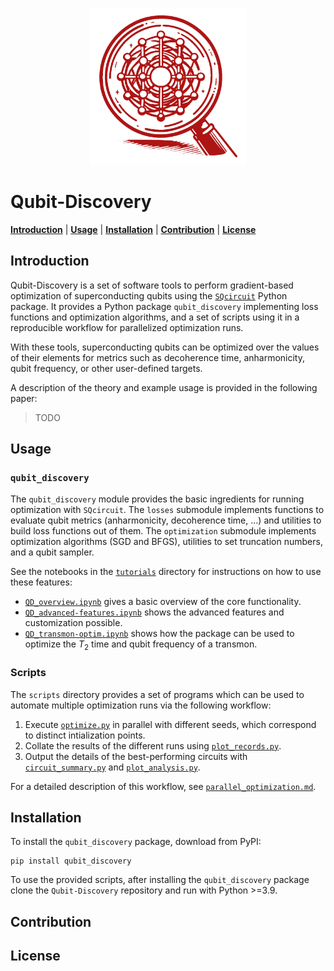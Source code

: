 <br />
<p align="center">
<img src = pics/README_logo.png width= 250px" />
</p>

# Qubit-Discovery
[**Introduction**](##Introduction)
| [**Usage**](##Usage)
| [**Installation**](##Installation)
| [**Contribution**](##Contribution)
| [**License**](##License)

## Introduction

Qubit-Discovery is a set of software tools to perform gradient-based optimization of superconducting qubits using the [`SQcircuit`](https://github.com/stanfordLINQS/SQcircuit) Python package. It provides a Python package `qubit_discovery` implementing loss functions and optimization algorithms, and a set of scripts using it in a reproducible workflow for parallelized optimization runs.

With these tools, superconducting qubits can be optimized over the values of their elements for metrics such as decoherence time, anharmonicity, qubit frequency, or other user-defined targets.

A description of the theory and example usage is provided in the following paper:
> TODO

## Usage

### `qubit_discovery`

The `qubit_discovery` module provides the basic ingredients for running optimization with `SQcircuit`. The `losses` submodule implements functions to evaluate qubit metrics (anharmonicity, decoherence time, …) and utilities to build loss functions out of them. The `optimization` submodule implements optimization algorithms (SGD and BFGS), utilities to set truncation numbers, and a qubit sampler.

See the notebooks in the [`tutorials`](tutorials/) directory for instructions on how to use these features:
- [`QD_overview.ipynb`](tutorials/QD_overview.ipynb) gives a basic overview of the core functionality.
- [`QD_advanced-features.ipynb`](tutorials/QD_advanced-features.ipynb) shows the advanced features and customization possible.
- [`QD_transmon-optim.ipynb`](tutorials/QD_transmon-optim.ipynb) shows how the package can be used to optimize the $T_2$ time and qubit frequency of a transmon.

### Scripts

The `scripts` directory provides a set of programs which can be used to automate multiple optimization runs via the following workflow:
1. Execute [`optimize.py`](scripts/optimize.py) in parallel with different seeds, which correspond to distinct intialization points.
2. Collate the results of the different runs using [`plot_records.py`](scripts/plot_records.py).
3. Output the details of the best-performing circuits with [`circuit_summary.py`](scripts/circuit_summary.py) and [`plot_analysis.py`](scripts/plot_analysis.py).

For a detailed description of this workflow, see [`parallel_optimization.md`](tutorials/parallel_optimization.md).

## Installation

To install the `qubit_discovery` package, download from  PyPI:
```
pip install qubit_discovery
```

To use the provided scripts, after installing the `qubit_discovery` package clone the `Qubit-Discovery` repository and run with Python >=3.9. 

## Contribution

## License
